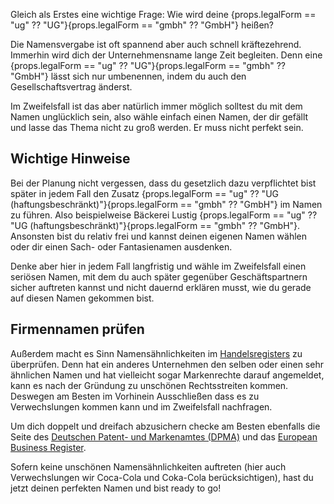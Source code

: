 Gleich als Erstes eine wichtige Frage: Wie wird deine {props.legalForm == "ug" ?? "UG"}{props.legalForm == "gmbh" ?? "GmbH"} heißen?

Die Namensvergabe ist oft spannend aber auch schnell kräftezehrend. Immerhin wird dich der Unternehmensname lange Zeit begleiten. Denn eine {props.legalForm == "ug" ?? "UG"}{props.legalForm == "gmbh" ?? "GmbH"} lässt sich nur umbenennen, indem du auch den Gesellschaftsvertrag änderst.

Im Zweifelsfall ist das aber natürlich immer möglich solltest du mit dem Namen unglücklich sein, also wähle einfach einen Namen, der dir gefällt und lasse das Thema nicht zu groß werden. Er muss nicht perfekt sein.

## Wichtige Hinweise

Bei der Planung nicht vergessen, dass du gesetzlich dazu verpflichtet bist später in jedem Fall den Zusatz {props.legalForm == "ug" ?? "UG (haftungsbeschränkt)"}{props.legalForm == "gmbh" ?? "GmbH"} im Namen zu führen. Also beispielweise Bäckerei Lustig {props.legalForm == "ug" ?? "UG (haftungsbeschränkt)"}{props.legalForm == "gmbh" ?? "GmbH"}. Ansonsten bist du relativ frei und kannst deinen eigenen Namen wählen oder dir einen Sach- oder Fantasienamen ausdenken.

Denke aber hier in jedem Fall langfristig und wähle im Zweifelsfall einen seriösen Namen, mit dem du auch später gegenüber Geschäftspartnern sicher auftreten kannst und nicht dauernd erklären musst, wie du gerade auf diesen Namen gekommen bist.

## Firmennamen prüfen

Außerdem macht es Sinn Namensähnlichkeiten im [Handelsregisters](https://www.handelsregister.de/rp_web/mask.do?Typ=e) zu überprüfen. Denn hat ein anderes Unternehmen den selben oder einen sehr ähnlichen Namen und hat vielleicht sogar Markenrechte darauf angemeldet, kann es nach der Gründung zu unschönen Rechtsstreiten kommen. Deswegen am Besten im Vorhinein Ausschließen dass es zu Verwechslungen kommen kann und im Zweifelsfall nachfragen.

Um dich doppelt und dreifach abzusichern checke am Besten ebenfalls die Seite des [Deutschen Patent- und Markenamtes (DPMA)](https://register.dpma.de/DPMAregister/marke/basis) und das [European Business Register](https://ebr.bundesanzeiger-verlag.de/european-business-register/unternehmenssuche).

Sofern keine unschönen Namensähnlichkeiten auftreten (hier auch Verwechslungen wir Coca-Cola und Coka-Cola berücksichtigen), hast du jetzt deinen perfekten Namen und bist ready to go!
